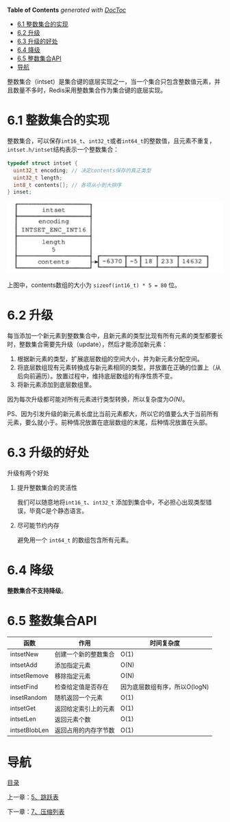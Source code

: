 <!-- START doctoc generated TOC please keep comment here to allow auto update -->
<!-- DON'T EDIT THIS SECTION, INSTEAD RE-RUN doctoc TO UPDATE -->
**Table of Contents**  *generated with [DocToc](https://github.com/thlorenz/doctoc)*

- [6.1 整数集合的实现](#61-%E6%95%B4%E6%95%B0%E9%9B%86%E5%90%88%E7%9A%84%E5%AE%9E%E7%8E%B0)
- [6.2 升级](#62-%E5%8D%87%E7%BA%A7)
- [6.3 升级的好处](#63-%E5%8D%87%E7%BA%A7%E7%9A%84%E5%A5%BD%E5%A4%84)
- [6.4 降级](#64-%E9%99%8D%E7%BA%A7)
- [6.5 整数集合API](#65-%E6%95%B4%E6%95%B0%E9%9B%86%E5%90%88api)
- [导航](#%E5%AF%BC%E8%88%AA)

<!-- END doctoc generated TOC please keep comment here to allow auto update -->

整数集合（intset）是集合键的底层实现之一，当一个集合只包含整数值元素，并且数量不多时，Redis采用整数集合作为集合键的底层实现。

# 6.1 整数集合的实现

整数集合，可以保存`int16_t`、`int32_t`或者`int64_t`的整数值，且元素不重复，`intset.h/intset`结构表示一个整数集合：

```c
typedef struct intset {
  uint32_t encoding; // 决定contents保存的真正类型
  uint32_t length;
  int8_t contents[]; // 各项从小到大排序
} inset;
```

![five-int16](img/chap6/five-int16.png)

上图中，contents数组的大小为 `sizeof(int16_t) * 5 = 80` 位。

# 6.2 升级

每当添加一个新元素到整数集合中，且新元素的类型比现有所有元素的类型都要长时，整数集合需要先升级（update），然后才能添加新元素：

1. 根据新元素的类型，扩展底层数组的空间大小，并为新元素分配空间。
2. 将底层数组现有元素转换成与新元素相同的类型，并放置在正确的位置上（从后向前遍历）。放置过程中，维持底层数组的有序性质不变。
3. 将新元素添加到底层数组里。

因为每次升级都可能对所有元素进行类型转换，所以复杂度为*O(N)*。

PS、因为引发升级的新元素长度比当前元素都大，所以它的值要么大于当前所有元素，要么就小于。前种情况放置在底层数组的末尾，后种情况放置在头部。

# 6.3 升级的好处

升级有两个好处

1. 提升整数集合的灵活性

   我们可以随意地将`int16_t`、`int32_t` 添加到集合中，不必担心出现类型错误，毕竟C是个静态语言。

2. 尽可能节约内存

   避免用一个 `int64_t` 的数组包含所有元素。

# 6.4 降级

**整数集合不支持降级**。

# 6.5 整数集合API

| 函数            | 作用         | 时间复杂度              |
| ------------- | ---------- | ------------------ |
| intsetNew     | 创建一个新的整数集合 | O(1)               |
| intsetAdd     | 添加指定元素     | O(N)               |
| intsetRemove  | 移除指定元素     | O(N)               |
| intsetFind    | 检查给定值是否存在  | 因为底层数组有序，所以O(logN) |
| insetRandom   | 随机返回一个元素   | O(1)               |
| intsetGet     | 返回给定索引上的元素 | O(1)               |
| intsetLen     | 返回元素个数     | O(1)               |
| intsetBlobLen | 返回占用的内存字节数 | O(1)               |

# 导航

[目录](README.md)

上一章：[5、跳跃表](5、跳跃表.md)

下一章：[7、压缩列表](7、压缩列表.md)
